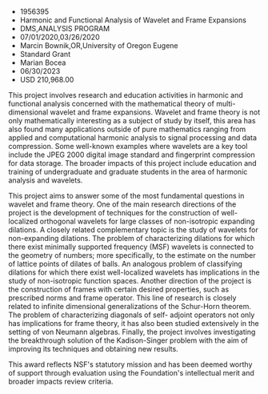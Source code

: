 
* 1956395
* Harmonic and Functional Analysis of Wavelet and Frame Expansions
* DMS,ANALYSIS PROGRAM
* 07/01/2020,03/26/2020
* Marcin Bownik,OR,University of Oregon Eugene
* Standard Grant
* Marian Bocea
* 06/30/2023
* USD 210,968.00

This project involves research and education activities in harmonic and
functional analysis concerned with the mathematical theory of multi-dimensional
wavelet and frame expansions. Wavelet and frame theory is not only
mathematically interesting as a subject of study by itself, this area has also
found many applications outside of pure mathematics ranging from applied and
computational harmonic analysis to signal processing and data compression. Some
well-known examples where wavelets are a key tool include the JPEG 2000 digital
image standard and fingerprint compression for data storage. The broader impacts
of this project include education and training of undergraduate and graduate
students in the area of harmonic analysis and wavelets.

This project aims to answer some of the most fundamental questions in wavelet
and frame theory. One of the main research directions of the project is the
development of techniques for the construction of well-localized orthogonal
wavelets for large classes of non-isotropic expanding dilations. A closely
related complementary topic is the study of wavelets for non-expanding
dilations. The problem of characterizing dilations for which there exist
minimally supported frequency (MSF) wavelets is connected to the geometry of
numbers; more specifically, to the estimate on the number of lattice points of
dilates of balls. An analogous problem of classifying dilations for which there
exist well-localized wavelets has implications in the study of non-isotropic
function spaces. Another direction of the project is the construction of frames
with certain desired properties, such as prescribed norms and frame operator.
This line of research is closely related to infinite dimensional generalizations
of the Schur-Horn theorem. The problem of characterizing diagonals of self-
adjoint operators not only has implications for frame theory, it has also been
studied extensively in the setting of von Neumann algebras. Finally, the project
involves investigating the breakthrough solution of the Kadison-Singer problem
with the aim of improving its techniques and obtaining new results.

This award reflects NSF's statutory mission and has been deemed worthy of
support through evaluation using the Foundation's intellectual merit and broader
impacts review criteria.
